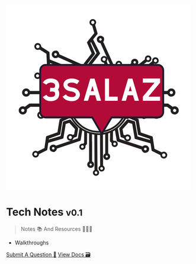<!-- _coverpage.md -->

![logo](_media/3salaz-logo.png)

# Tech Notes <small>v0.1</small>

> Notes 📚 And Resources 👨🏽‍💻

- Walkthroughs

[Submit A Question 📨](https://github.com/docsifyjs/docsify/)
[View Docs 🗃](#main)
